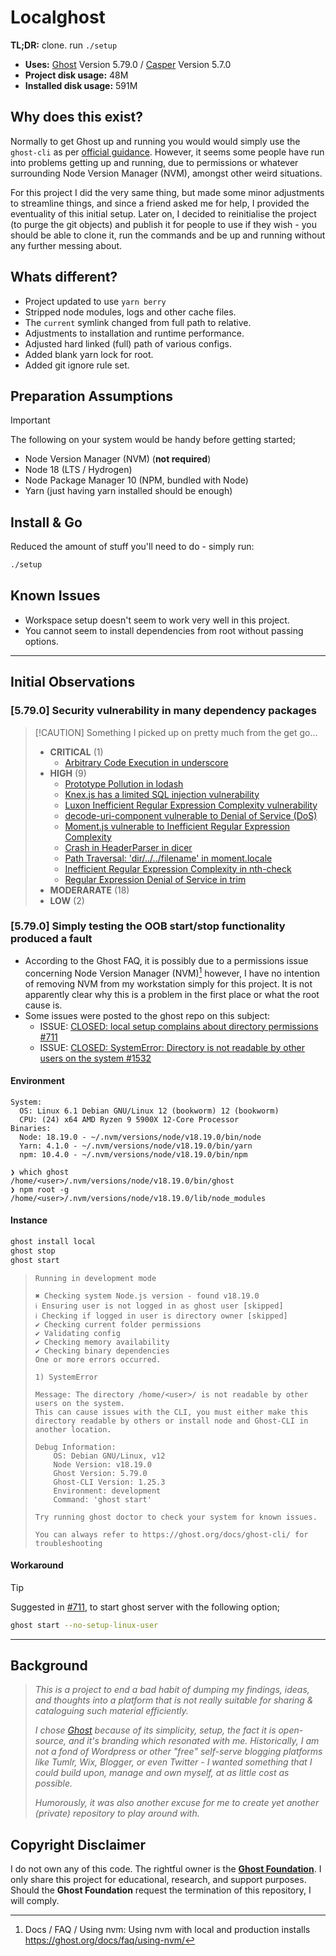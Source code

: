 # Localghost

**TL;DR:** clone. run `./setup`

- **Uses:** [Ghost](https://github.com/tryghost/ghost) Version 5.79.0 / [Casper](https://github.com/tryghost/casper) Version 5.7.0
- **Project disk usage:** 48M
- **Installed disk usage:** 591M

## Why does this exist?

Normally to get Ghost up and running you would would simply use the `ghost-cli` as per [official guidance](https://github.com/TryGhost/Ghost?tab=readme-ov-file#quickstart-install). However, it seems some people have run into problems getting up and running, due to permissions or whatever surrounding Node Version Manager (NVM), amongst other weird situations.

For this project I did the very same thing, but made some minor adjustments to streamline things, and since a friend asked me for help, I provided the eventuality of this initial setup. Later on, I decided to reinitialise the project (to purge the git objects) and publish it for people to use if they wish - you should be able to clone it, run the commands and be up and running without any further messing about.

## Whats different?

- Project updated to use `yarn berry`
- Stripped node modules, logs and other cache files.
- The `current` symlink changed from full path to relative.
- Adjustments to installation and runtime performance.
- Adjusted hard linked (full) path of various configs.
- Added blank yarn lock for root.
- Added git ignore rule set.

## Preparation Assumptions

> [!IMPORTANT]
> The following on your system would be handy before getting started;
>
> - Node Version Manager (NVM) (**not required**)
> - Node 18 (LTS / Hydrogen)
> - Node Package Manager 10 (NPM, bundled with Node)
> - Yarn (just having yarn installed should be enough)
>

## Install & Go

Reduced the amount of stuff you'll need to do - simply run:

```sh
./setup
```

## Known Issues

- Workspace setup doesn't seem to work very well in this project.
- You cannot seem to install dependencies from root without passing options.

---

## Initial Observations

### [5.79.0] Security vulnerability in many dependency packages

>
> [!CAUTION]
> Something I picked up on pretty much from the get go...
>
> - **CRITICAL** (1)
>   - [Arbitrary Code Execution in underscore](https://github.com/caminashell/localghost/security/dependabot/34)
> - **HIGH** (9)
>   - [Prototype Pollution in lodash](https://github.com/caminashell/localghost/security/dependabot/60)
>   - [Knex.js has a limited SQL injection vulnerability](https://github.com/caminashell/localghost/security/dependabot/50)
>   - [Luxon Inefficient Regular Expression Complexity vulnerability](https://github.com/caminashell/localghost/security/dependabot/49)
>   - [decode-uri-component vulnerable to Denial of Service (DoS)](https://github.com/caminashell/localghost/security/dependabot/45)
>   - [Moment.js vulnerable to Inefficient Regular Expression Complexity](https://github.com/caminashell/localghost/security/dependabot/42)
>   - [Crash in HeaderParser in dicer](https://github.com/caminashell/localghost/security/dependabot/40)
>   - [Path Traversal: 'dir/../../filename' in moment.locale](https://github.com/caminashell/localghost/security/dependabot/39)
>   - [Inefficient Regular Expression Complexity in nth-check](https://github.com/caminashell/localghost/security/dependabot/36)
>   - [Regular Expression Denial of Service in trim](https://github.com/caminashell/localghost/security/dependabot/35)
> - **MODERARATE** (18)
> - **LOW** (2)
>

### [5.79.0] Simply testing the OOB start/stop functionality produced a fault

- According to the Ghost FAQ, it is possibly due to a permissions issue concerning Node Version Manager (NVM)[^1] however, I have no intention of removing NVM from my workstation simply for this project. It is not apparently clear why this is a problem in the first place or what the root cause is.
- Some issues were posted to the ghost repo on this subject:
  - ISSUE: [CLOSED: local setup complains about directory permissions #711](https://github.com/TryGhost/Ghost-CLI/issues/711)
  - ISSUE: [CLOSED: SystemError: Directory is not readable by other users on the system #1532](https://github.com/TryGhost/Ghost-CLI/issues/1532)

#### Environment

```log
System:
  OS: Linux 6.1 Debian GNU/Linux 12 (bookworm) 12 (bookworm)
  CPU: (24) x64 AMD Ryzen 9 5900X 12-Core Processor
Binaries:
  Node: 18.19.0 - ~/.nvm/versions/node/v18.19.0/bin/node
  Yarn: 4.1.0 - ~/.nvm/versions/node/v18.19.0/bin/yarn
  npm: 10.4.0 - ~/.nvm/versions/node/v18.19.0/bin/npm
```

```git
❯ which ghost
/home/<user>/.nvm/versions/node/v18.19.0/bin/ghost
❯ npm root -g
/home/<user>/.nvm/versions/node/v18.19.0/lib/node_modules
```

#### Instance

```sh
ghost install local
ghost stop
ghost start
```

> ```git
> Running in development mode
>
> ✖ Checking system Node.js version - found v18.19.0
> ℹ Ensuring user is not logged in as ghost user [skipped]
> ℹ Checking if logged in user is directory owner [skipped]
> ✔ Checking current folder permissions
> ✔ Validating config
> ✔ Checking memory availability
> ✔ Checking binary dependencies
> One or more errors occurred.
>
> 1) SystemError
>
> Message: The directory /home/<user>/ is not readable by other users on the system.
> This can cause issues with the CLI, you must either make this directory readable by others or install node and Ghost-CLI in another location.
>
> Debug Information:
>     OS: Debian GNU/Linux, v12
>     Node Version: v18.19.0
>     Ghost Version: 5.79.0
>     Ghost-CLI Version: 1.25.3
>     Environment: development
>     Command: 'ghost start'
>
> Try running ghost doctor to check your system for known issues.
>
> You can always refer to https://ghost.org/docs/ghost-cli/ for troubleshooting
> ```

#### Workaround

> [!TIP]
> Suggested in [#711](https://github.com/TryGhost/Ghost-CLI/issues/711), to start ghost server with the following option;
>
> ```sh
> ghost start --no-setup-linux-user
> ```
>

---

## Background

>
> *This is a project to end a bad habit of dumping my findings, ideas, and thoughts into a platform that is not really suitable for sharing & cataloguing such material efficiently.*
>
> *I chose [Ghost](https://github.com/TryGhost/Ghost) because of its simplicity, setup, the fact it is open-source, and it's branding which resonated with me. Historically, I am not a fond of Wordpress or other "free" self-serve blogging platforms like Tumlr, Wix, Blogger, or even Twitter - I wanted something that I could build upon, manage and own myself, at as little cost as possible.*
>
> *Humorously, it was also another excuse for me to create yet another (private) repository to play around with.*
>

## Copyright Disclaimer

I do not own any of this code. The rightful owner is the **[Ghost Foundation](https://ghost.org)**. I only share this project for educational, research, and support purposes. Should the **Ghost Foundation** request the termination of this repository, I will comply.


[^1]: Docs / FAQ / Using nvm: Using nvm with local and production installs https://ghost.org/docs/faq/using-nvm/

